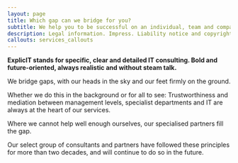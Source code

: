 ```yaml
---
layout: page
title: Which gap can we bridge for you?
subtitle: We help you to be successful on an individual, team and company level
description: Legal information. Impress. Liability notice and copyright. Brands and trademarks. General terms and conditions. Allgemeine Geschäftsbedingungen. Privacy policy.
callouts: services_callouts
---
```

**ExplicIT stands for specific, clear and detailed IT consulting. Bold and future-oriented, always realistic and without steam talk.**

We bridge gaps, with our heads in the sky and our feet firmly on the ground.

Whether we do this in the background or for all to see: Trustworthiness and mediation between management levels, specialist departments and IT are always at the heart of our services.

Where we cannot help well enough ourselves, our specialised partners fill the gap.

Our select group of consultants and partners have followed these principles for more than two decades, and will continue to do so in the future.